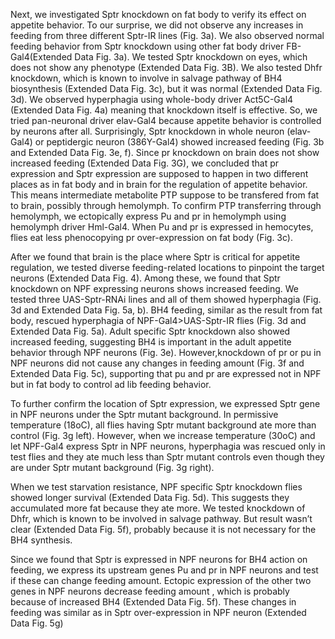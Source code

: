 

Next, we investigated Sptr knockdown on fat body to verify its effect on appetite behavior. To our surprise, we did not observe any increases in feeding from three different Sptr-IR lines (Fig. 3a). We also observed normal feeding behavior from Sptr knockdown using other fat body driver FB-Gal4(Extended Data Fig. 3a). We tested Sptr knockdown on eyes, which does not show any phenotype (Extended Data Fig. 3B). We also tested Dhfr knockdown, which is known to involve in salvage pathway of BH4 biosynthesis (Extended Data Fig. 3c), but it was normal (Extended Data Fig. 3d). We observed hyperphagia using whole-body driver Act5C-Gal4 (Extended Data Fig. 4a) meaning that knockdown itself is effective. So, we tried pan-neuronal driver elav-Gal4 because appetite behavior is controlled by neurons after all. Surprisingly, Sptr knockdown in whole neuron (elav-Gal4) or peptidergic neuron (386Y-Gal4) showed increased feeding (Fig. 3b and Extended Data Fig. 3e, f). Since pr knockdown on brain does not show increased feeding (Extended Data Fig. 3G), we concluded that pr expression and Sptr expression are supposed to happen in two different places as in fat body and in brain for the regulation of appetite behavior. This means intermediate metabolite PTP suppose to be transfered from fat to brain, possibly through hemolymph. To confirm PTP transferring through hemolymph, we ectopically express Pu and pr in hemolymph using hemolymph driver Hml-Gal4. When Pu and pr is expressed in hemocytes, flies eat less phenocopying pr over-expression on fat body (Fig. 3c).

After we found that brain is the place where Sptr is critical for appetite regulation, we tested diverse feeding-related locations to pinpoint the target neurons (Extended Data Fig. 4). Among these, we found that Sptr knockdown on NPF expressing neurons shows increased feeding. We tested three UAS-Sptr-RNAi lines and all of them showed hyperphagia (Fig. 3d and Extended Data Fig. 5a, b). BH4 feeding, similar as the result from fat body, rescued hyperphagia of NPF-Gal4>UAS-Sptr-IR flies (Fig. 3d and Extended Data Fig. 5a). Adult specific Sptr knockdown also showed increased feeding, suggesting BH4 is important in the adult appetite behavior through NPF neurons (Fig. 3e). However,knockdown of pr or pu in NPF neurons did not cause any changes in feeding amount (Fig. 3f and Extended Data Fig. 5c), supporting that pu and pr are expressed not in NPF but in fat body to control ad lib feeding behavior. 

To further confirm the location of Sptr expression, we expressed Sptr gene in NPF neurons under the Sptr mutant background.  In permissive temperature (18oC), all flies having Sptr mutant background ate more than control (Fig. 3g left). However, when we increase temperature (30oC) and let NPF-Gal4 express Sptr in NPF neurons, hyperphagia was rescued only in test flies and they ate much less than Sptr mutant controls even though they are under Sptr mutant background (Fig. 3g right). 

When we test starvation resistance, NPF specific Sptr knockdown flies showed longer survival (Extended Data Fig. 5d). This suggests they accumulated more fat because they ate more. We tested knockdown of Dhfr, which is known to be involved in salvage pathway. But result wasn’t clear (Extended Data Fig. 5f), probably because it is not necessary for the BH4 synthesis. 

Since we found that Sptr is expressed in NPF neurons for BH4 action on feeding, we express its upstream genes Pu and pr in NPF neurons and test if these can change feeding amount. Ectopic expression of the other two genes in NPF neurons decrease feeding amount , which is probably because of increased BH4 (Extended Data Fig. 5f). These changes in feeding was similar as in Sptr over-expression in NPF neuron (Extended Data Fig. 5g)
